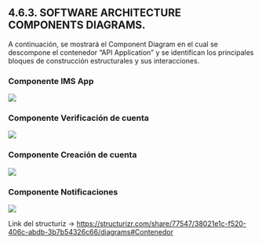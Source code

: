 ## 4.6.3. SOFTWARE ARCHITECTURE COMPONENTS DIAGRAMS.
A continuación, se mostrará el Component Diagram en el cual se descompone el contenedor “API Application” y se identifican los principales bloques de construcción estructurales y sus interacciones.

### Componente IMS App
<tr>
    <td style="border: 1px solid #dddddd; padding: 8px;">
      <img src="https://media.discordapp.net/attachments/610911183339388978/1157545284725911633/image.png?ex=6518ff8e&is=6517ae0e&hm=7311b01a86855d6829510418d6a0a33f8ac83ef6763b75f92fa99b6e18997f24&=&width=961&height=676">
    </td>
  </tr>
<br>

### Componente Verificación de cuenta

<tr>
    <td style="border: 1px solid #dddddd; padding: 8px;">
      <img src="https://media.discordapp.net/attachments/610911183339388978/1157545350920425493/image.png?ex=6518ff9d&is=6517ae1d&hm=db2448b93a31dc42c2ac016e6317ae8aae6a7b21d02ea0650c701df201c6a980&=&width=953&height=676">
    </td>
  </tr>
<br>

### Componente Creación de cuenta

<tr>
    <td style="border: 1px solid #dddddd; padding: 8px;">
      <img src="https://media.discordapp.net/attachments/610911183339388978/1157545755582681208/image.png?ex=6518fffe&is=6517ae7e&hm=cf83eba2fa3ae958d1dfebb20b9194bdef253ac374cb18520225627e56cf5379&=&width=961&height=676">
    </td>
  </tr>
<br>

### Componente Notificaciones

<tr>
    <td style="border: 1px solid #dddddd; padding: 8px;">
      <img src="https://media.discordapp.net/attachments/610911183339388978/1157545843428167802/image.png?ex=65190013&is=6517ae93&hm=1740cfe048dffcca19a889c1a0fd96a34375519935b2ce0b20fc5fd803d5b182&=&width=964&height=676">
    </td>
  </tr>
<br>


Link del structuriz -> https://structurizr.com/share/77547/38021e1c-f520-406c-abdb-3b7b54326c66/diagrams#Contenedor

